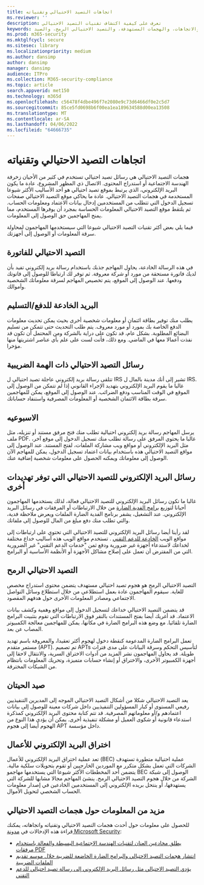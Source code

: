 ```yaml
---
title: اتجاهات التصيد الاحتيالي وتقنياته
ms.reviewer: ''
description: تعرف على كيفية اكتشاف تقنيات التصيد الاحتيالي
keywords: الأمان، والبرامج الضارة، والتصيد الاحتيالي، والمعلومات، والخادم، والهندسة الاجتماعية، والصيد، والإغراء، والحماية، والاتجاهات، والهجمات المستهدفة، والتصيد الاحتيالي الرمح، والصيد
ms.prod: m365-security
ms.mktglfcycl: secure
ms.sitesec: library
ms.localizationpriority: medium
ms.author: dansimp
author: dansimp
manager: dansimp
audience: ITPro
ms.collection: M365-security-compliance
ms.topic: article
search.appverid: met150
ms.technology: m365d
ms.openlocfilehash: c56478f4dbe496f7e2080e9c73d6466df0e2c5d7
ms.sourcegitcommit: 85ce5fd0698b6f00ea1ea189634588d00ea13508
ms.translationtype: MT
ms.contentlocale: ar-SA
ms.lasthandoff: 04/06/2022
ms.locfileid: "64666735"
---
```

# <a name="phishing-trends-and-techniques"></a>اتجاهات التصيد الاحتيالي وتقنياته

هجمات التصيد الاحتيالي هي رسائل تصيد احتيالي تستخدم في كثير من الأحيان زخرفة الهندسة الاجتماعية أو استدراج المحتوى. الاتصال ذي المظهر المشروع، عادة ما يكون البريد الإلكتروني، الذي يرتبط بموقع تصيد احتيالي هو أحد الأساليب الأكثر شيوعا المستخدمة في هجمات التصيد الاحتيالي. عادة ما يحاكي موقع التصيد الاحتيالي صفحات تسجيل الدخول التي تتطلب من المستخدمين إدخال بيانات الاعتماد ومعلومات الحساب. ثم يلتقط موقع التصيد الاحتيالي المعلومات الحساسة بمجرد أن يوفرها المستخدم، مما يمنح المهاجمين حق الوصول إلى المعلومات.

فيما يلي بعض أكثر تقنيات التصيد الاحتيالي شيوعا التي سيستخدمها المهاجمون لمحاولة سرقة المعلومات أو الوصول إلى أجهزتك.

## <a name="invoice-phishing"></a>التصيد الاحتيالي للفاتورة

في هذه الرسالة الخادعة، يحاول المهاجم جذبك باستخدام رسالة بريد إلكتروني تفيد بأن لديك فاتورة مستحقة من مورد أو شركة معروفة. ثم توفر لك ارتباطا للوصول إلى فاتوتك ودفعها. عند الوصول إلى الموقع، يتم تخصيص المهاجم لسرقة معلوماتك الشخصية وأموالك.

## <a name="paymentdelivery-scam"></a>البريد الخادعة للدفع/التسليم

يطلب منك توفير بطاقة ائتمان أو معلومات شخصية أخرى بحيث يمكن تحديث معلومات الدفع الخاصة بك بمورد أو مورد معروف. يتم طلب التحديث حتى تتمكن من تسليم البضائع المطلوبة. بشكل عام، قد تكون على دراية بالشركة ومن المحتمل أن تكون قد نفذت أعمالا معها في الماضي. ومع ذلك، فأنت لست على علم بأي عناصر اشتريتها منها مؤخرا.

## <a name="tax-themed-phishing-scams"></a>رسائل التصيد الاحتيالي ذات الهمة الضريبية

تتلقى رسالة بريد إلكتروني عاجلة تصيد احتيالي ل IRS تشير إلى أنك مدينة بالمال ل IRS. غالبا ما يقوم البريد الإلكتروني بتهديد الإجراء القانوني إذا لم تتمكن من الوصول إلى الموقع في الوقت المناسب ودفع الضرائب. عند الوصول إلى الموقع، يمكن للمهاجمين سرقة بطاقة الائتمان الشخصية أو المعلومات المصرفية واستنفاد حساباتك.

## <a name="downloads"></a>الاسبوعيه

يرسل المهاجم رسالة بريد إلكتروني احتيالية تطلب منك فتح مرفق مستند أو تنزيله، مثل ملف PDF. غالبا ما يحتوي المرفق على رسالة تطلب منك تسجيل الدخول إلى موقع آخر، مثل البريد الإلكتروني أو مواقع ويب مشاركة الملفات، لفتح المستند. عند الوصول إلى مواقع التصيد الاحتيالي هذه باستخدام بيانات اعتماد تسجيل الدخول، يمكن للمهاجم الآن الوصول إلى معلوماتك ويمكنه الحصول على معلومات شخصية إضافية عنك.

## <a name="phishing-emails-that-deliver-other-threats"></a>رسائل البريد الإلكتروني للتصيد الاحتيالي التي توفر تهديدات أخرى

غالبا ما تكون رسائل البريد الإلكتروني للتصيد الاحتيالي فعالة، لذلك يستخدمها المهاجمون أحيانا لتوزيع [برامج الفدية الضارة](/security/compass/human-operated-ransomware) من خلال الارتباطات أو المرفقات في رسائل البريد الإلكتروني. عند التشغيل، يشفر برنامج الفدية الضارة الملفات ويعرض ملاحظة فدية، والتي تطلب منك دفع مبلغ من المال للوصول إلى ملفاتك.

لقد رأينا أيضا رسائل البريد الإلكتروني للتصيد الاحتيالي التي تحتوي على ارتباطات إلى مواقع الويب [الخادعة للدعم التقني](support-scams.md) . تستخدم مواقع الويب هذه أساليب خداع مختلفة لخداعك لاستدعاء أجهزة غير ضرورية ودفع ثمن "خدمات الدعم التقني" غير الضرورية التي من المفترض أن تعمل على إصلاح مشاكل الأجهزة أو الأنظمة الأساسية أو البرامج.

## <a name="spear-phishing"></a>التصيد الاحتيالي الرمح

التصيد الاحتيالي الرمح هو هجوم تصيد احتيالي مستهدف يتضمن محتوى استدراج مخصص للغاية. سيقوم المهاجمون عادة بعمل استطلاعي من خلال استطلاع وسائل التواصل الاجتماعي ومصادر المعلومات الأخرى حول هدفهم المقصود.

قد يتضمن التصيد الاحتيالي خداعك لتسجيل الدخول إلى مواقع وهمية وكشف بيانات الاعتماد. قد أغريك أيضا بفتح المستندات بالنقر فوق الارتباطات التي تقوم بتثبيت البرامج الضارة تلقائيا. مع وضع هذه البرامج الضارة في مكانها، يمكن للمهاجمين معالجة الكمبيوتر المصاب عن بعد.

تعمل البرامج الضارة المدعومة كنقطة دخول لهجوم أكثر تعقيدا، والمعروفة باسم تهديد مستمر متقدم (APT). تم تصميم APTs لتأسيس التحكم وسرقة البيانات على مدى فترات طويلة. قد يحاول المهاجمون نشر المزيد من أدوات الاختراق السرية، والانتقال لاحقا إلى أجهزة الكمبيوتر الأخرى، والاختراق أو إنشاء حسابات متميزة، وتحريك المعلومات بانتظام من الشبكات المخترقة.

## <a name="whaling"></a>صيد الحيتان

يعد التصيد الاحتيالي شكلا من أشكال التصيد الاحتيالي الموجه إلى المديرين التنفيذيين رفيعي المستوى أو كبار المسؤولين التنفيذيين داخل شركات معينة للوصول إلى بيانات اعتمادهم و/أو معلوماتهم المصرفية. قد تتم كتابة محتوى البريد الإلكتروني كمذكرة استدعاء قانونية أو شكوى العميل أو مشكلة تنفيذية أخرى. يمكن أن يؤدي هذا النوع من الهجوم أيضا إلى هجوم APT داخل مؤسسة.

## <a name="business-email-compromise"></a>اختراق البريد الإلكتروني للأعمال

تعد عملية اختراق البريد الإلكتروني للأعمال (BEC) عملية احتيالية متطورة تستهدف الشركات التي تعمل بشكل متكرر مع الموردين الخارجيين أو تقوم بتحويلات سلكية مالية. يتضمن أحد المخططات الأكثر شيوعا التي يستخدمها مهاجمو BEC الوصول إلى شبكة الشركة من خلال هجوم التصيد الاحتيالي الرمح. ينشئ المهاجم مجالا مشابها للشركة التي يستهدفها، أو ينتحل بريده الإلكتروني إلى المستخدمين الخادعين في إصدار معلومات الحساب الشخصي لتحويل الأموال.

## <a name="more-information-about-phishing-attacks"></a>مزيد من المعلومات حول هجمات التصيد الاحتيالي

للحصول على معلومات حول أحدث هجمات التصيد الاحتيالي وتقنياته واتجاهاته، يمكنك قراءة هذه الإدخالات في [مدونة Microsoft Security](https://www.microsoft.com/security/blog/product/windows/):

- [يطلق مخادعين العنان لتقنيات الهندسة الاجتماعية البسيطة والفعالة باستخدام مرفقات PDF](https://cloudblogs.microsoft.com/microsoftsecure/2017/01/26/phishers-unleash-simple-but-effective-social-engineering-techniques-using-pdf-attachments/?source=mmpc)
- [انتشار هجمات التصيد الاحتيالي والبرامج الضارة الخاضعة للضريبة خلال موسم تقديم الملفات الضريبية](https://cloudblogs.microsoft.com/microsoftsecure/2017/03/20/tax-themed-phishing-and-malware-attacks-proliferate-during-the-tax-filing-season/?source=mmpc)
- [يؤدي التصيد الاحتيالي مثل رسائل البريد الإلكتروني إلى رسالة تصيد احتيالي للدعم التقني](https://cloudblogs.microsoft.com/microsoftsecure/2017/08/07/links-in-phishing-like-emails-lead-to-tech-support-scam/?source=mmpc)
